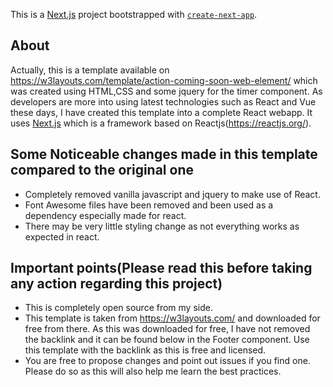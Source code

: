 This is a [Next.js](https://nextjs.org/) project bootstrapped with [`create-next-app`](https://github.com/vercel/next.js/tree/canary/packages/create-next-app).


## About
Actually, this is a template available on https://w3layouts.com/template/action-coming-soon-web-element/ which was created using HTML,CSS and some jquery for the timer component. As developers are more into using latest technologies such as React and Vue these days, I have created this template into a complete React webapp. It uses [Next.js](https://nextjs.org/) which is a framework based on Reactjs(https://reactjs.org/).

## Some Noticeable changes made in this template compared to the original one
* Completely removed vanilla javascript and jquery to make use of React.
* Font Awesome files have been removed and been used as a dependency especially made for react.
* There may be very little styling change as not everything works as expected in react.

## Important points(Please read this before taking any action regarding this project)
* This is completely open source from my side.
* This template is taken from https://w3layouts.com/ and downloaded for free from there. As this was downloaded for free, I have not removed the backlink and it can be found below in the Footer component. Use this template with the backlink as this is free and licensed.
* You are free to propose changes and point out issues if you find one. Please do so as this will also help me learn the best practices.
